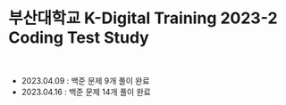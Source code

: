 # 부산대학교 K-Digital Training 2023-2 Coding Test Study
<br/>

+ 2023.04.09 : 백준 문제 9개 풀이 완료
+ 2023.04.16 : 백준 문제 14개 풀이 완료